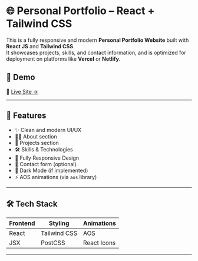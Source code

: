 # 🌐 Personal Portfolio – React + Tailwind CSS

This is a fully responsive and modern **Personal Portfolio Website** built with **React JS** and **Tailwind CSS**.  
It showcases projects, skills, and contact information, and is optimized for deployment on platforms like **Vercel** or **Netlify**.

## 📸 Demo

🔗 [Live Site →](https://portfolio-flax-sigma-62.vercel.app/)

---

## 🚀 Features

- ✨ Clean and modern UI/UX
- 🧑‍💼 About section
- 💼 Projects section
- 🛠️ Skills & Technologies
- 📱 Fully Responsive Design
- 📨 Contact form (optional)
- 🌙 Dark Mode (if implemented)
- ⚡ AOS animations (via `aos` library)

---

## 🛠️ Tech Stack

| Frontend | Styling        | Animations |
|----------|----------------|------------|
| React    | Tailwind CSS   | AOS        |
| JSX      | PostCSS        | React Icons |

---

